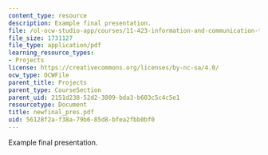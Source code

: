 ```yaml
---
content_type: resource
description: Example final presentation.
file: /ol-ocw-studio-app/courses/11-423-information-and-communication-technologies-in-community-development-spring-2004/56128f2af38a79b685d8bfea2fbb0bf0_newfinal_pres.pdf
file_size: 1731127
file_type: application/pdf
learning_resource_types:
- Projects
license: https://creativecommons.org/licenses/by-nc-sa/4.0/
ocw_type: OCWFile
parent_title: Projects
parent_type: CourseSection
parent_uid: 2151d238-52d2-3809-bda3-b603c5c4c5e1
resourcetype: Document
title: newfinal_pres.pdf
uid: 56128f2a-f38a-79b6-85d8-bfea2fbb0bf0
---
```

Example final presentation.